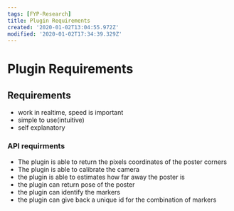 ```yaml
---
tags: [FYP-Research]
title: Plugin Requirements
created: '2020-01-02T13:04:55.972Z'
modified: '2020-01-02T17:34:39.329Z'
---
```


# Plugin Requirements

## Requirements
- work in realtime, speed is important
- simple to use(intuitive)
- self explanatory

### API requirments
- The plugin is able to return the pixels coordinates of the poster corners
- The plugin is able to calibrate the camera
- the plugin is able to estimates how far away the poster is
- the plugin can return pose of the poster
- the plugin can identify the markers
- the plugin can give back a unique id for the combination of markers


